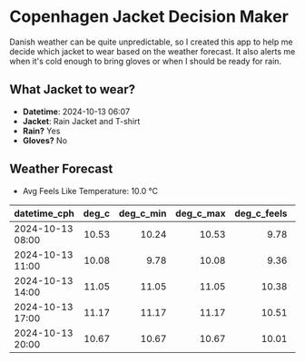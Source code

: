 
# Copenhagen Jacket Decision Maker

Danish weather can be quite unpredictable, so I created this app to help me decide which jacket to wear based on the weather forecast. 
It also alerts me when it's cold enough to bring gloves or when I should be ready for rain.

## What Jacket to wear?

- **Datetime**: 2024-10-13 06:07
- **Jacket**: Rain Jacket and T-shirt
- **Rain?** Yes
- **Gloves?** No

## Weather Forecast
- Avg Feels Like Temperature: 10.0 °C

| datetime_cph     |   deg_c |   deg_c_min |   deg_c_max |   deg_c_feels | weather   | wind   | rain   |
|:-----------------|--------:|------------:|------------:|--------------:|:----------|:-------|:-------|
| 2024-10-13 08:00 |   10.53 |       10.24 |       10.53 |          9.78 | Rain      | Medium | Low    |
| 2024-10-13 11:00 |   10.08 |        9.78 |       10.08 |          9.36 | Rain      | Low    | Low    |
| 2024-10-13 14:00 |   11.05 |       11.05 |       11.05 |         10.38 | Rain      | Low    | Low    |
| 2024-10-13 17:00 |   11.17 |       11.17 |       11.17 |         10.51 | Rain      | Low    | Low    |
| 2024-10-13 20:00 |   10.67 |       10.67 |       10.67 |         10.01 | Rain      | Low    | Low    |
        